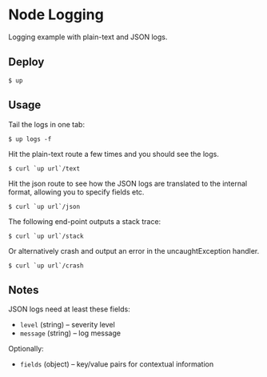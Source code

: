 
# Node Logging

Logging example with plain-text and JSON logs.

## Deploy

```
$ up
```

## Usage

Tail the logs in one tab:

```
$ up logs -f
```

Hit the plain-text route a few times and you should see the logs.

```
$ curl `up url`/text
```

Hit the json route to see how the JSON logs are translated to the internal
format, allowing you to specify fields etc.

```
$ curl `up url`/json
```

The following end-point outputs a stack trace:

```
$ curl `up url`/stack
```

Or alternatively crash and output an error in the uncaughtException handler.

```
$ curl `up url`/crash
```

## Notes

JSON logs need at least these fields:

- `level` (string) – severity level
- `message` (string) – log message

Optionally:

- `fields` (object) – key/value pairs for contextual information

